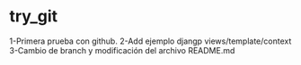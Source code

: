 try_git
=======

1-Primera prueba con github.
2-Add ejemplo djangp views/template/context
3-Cambio de branch y modificación del archivo README.md
